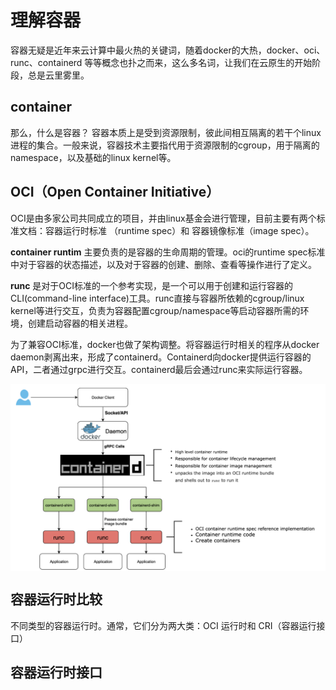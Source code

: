 # 理解容器

容器无疑是近年来云计算中最火热的关键词，随着docker的大热，docker、oci、runc、containerd 等等概念也扑之而来，这么多名词，让我们在云原生的开始阶段，总是云里雾里。


## container

那么，什么是容器？ 容器本质上是受到资源限制，彼此间相互隔离的若干个linux进程的集合。一般来说，容器技术主要指代用于资源限制的cgroup，用于隔离的namespace，以及基础的linux kernel等。

## OCI（Open Container Initiative）

OCI是由多家公司共同成立的项目，并由linux基金会进行管理，目前主要有两个标准文档：容器运行时标准 （runtime spec）和 容器镜像标准（image spec）。


**container runtim** 主要负责的是容器的生命周期的管理。oci的runtime spec标准中对于容器的状态描述，以及对于容器的创建、删除、查看等操作进行了定义。

**runc** 是对于OCI标准的一个参考实现，是一个可以用于创建和运行容器的CLI(command-line interface)工具。runc直接与容器所依赖的cgroup/linux kernel等进行交互，负责为容器配置cgroup/namespace等启动容器所需的环境，创建启动容器的相关进程。

为了兼容OCI标准，docker也做了架构调整。将容器运行时相关的程序从docker daemon剥离出来，形成了containerd。Containerd向docker提供运行容器的API，二者通过grpc进行交互。containerd最后会通过runc来实际运行容器。

<div  align="center">
	<img src="../assets/docker-arc.png" width = "550"  align=center />
</div>


## 容器运行时比较

不同类型的容器运行时。通常，它们分为两大类：OCI 运行时和 CRI（容器运行接口）

## 容器运行时接口

